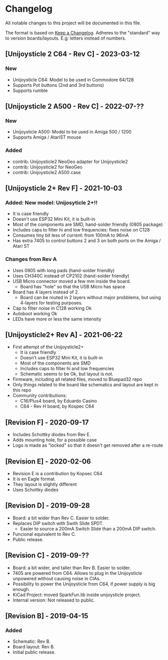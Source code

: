 # Changelog

All notable changes to this project will be documented in this file.

The format is based on [Keep a Changelog](https://keepachangelog.com/en/1.0.0/).
Adheres to the "standard" way to version boards/layouts. E.g: letters instead of numbers.

## [Unijoysticle 2 C64 - Rev C] - 2023-03-12
### New

* Unijoysticle C64: Model to be used in Commodore 64/128
* Supports Pot buttons (2nd and 3rd buttons)
* Supports rumble

## [Unijoysticle 2 A500 - Rev C] - 2022-07-??
### New

* Unijoysticle A500: Model to be used in Amiga 500 / 1200
* Supports Amiga / AtariST mouse

### Added

 * contrib: Unijoysticle2 NeoGeo adapter for Unijoysticle2
 * contrib: Unijoysticle2 for NeoGeo
 * contrib: Unijoysticle2 A500 case

## [Unijoysticle 2+ Rev F] - 2021-10-03

### Added: New model: Unijosyticle 2+!!

  * It is case friendly
  * Doesn't use ESP32 Mini Kit, it is built-in
  * Most of the components are SMD, hand-solder friendly (0805 package)
  * Includes caps to filter hi and low frequencies: fixes noise on C128
  * Consumes tiny bit less of current: from 100mA to 96mA
  * Has extra 7405 to control buttons 2 and 3 on both ports on the Amiga / Atari ST

### Changes from Rev A

  * Uses 0805 with long pads (hand-solder friendly)
  * Uses CH340C instead of CP2102 (hand-solder friendly)
  * USB Micro connector moved a few mm inside the board.
    * Board has "hole" so that the USB Micro has space
  * Board has 4 layers instead of 2.
    * Board can be routed in 2 layers without major probblems,
      but using 4-layers for testing purposes.
  * Cap to filter noise in C128 working Ok
  * Autoboot working Ok
  * LEDs have more or less the same intensity

## [Unijoysticle2+ Rev A] - 2021-06-22

* First attempt of the Unijoysticle2+
  * It is case friendly
  * Doesn't use ESP32 Mini Kit, it is built-in
  * Most of the components are SMD
  * Includes caps to filter hi and low frequencies
  * Schematic seems to be Ok, but layout is not.
* Firmware, including all related files, moved to Bluepad32 repo
* Only things related to the board like schematics and layout are kept in this repo
* Community contributions:
  * C16/Plus4 board, by Eduardo Casino
  * C64 - Rev H board, by Kospec C64

## [Revision F] - 2020-09-17

* Includes Schottky diodes from Rev E.
* Adds mounting hole, for a possible case
* Logo is made as "locked" so that it doesn't get removed after a re-route

## [Revision E] - 2020-02-06

* Revision E is a contribution by Kopsec C64
* It is en Eagle format.
* They layout is slightly different
* Uses Schottky diodes

## [Revision D] - 2019-09-28

* Board: a bit wider than Rev C. Easier to solder.
* Replaces DIP switch with Swith Slide SPDT.
  * Easier to source a 200mA Switch Slide than a 200mA DIP switch.
* Funcional equivalent to Rev C.
* Public release.

## [Revision C] - 2019-09-??

* Board: a bit wider, and taller than Rev B. Easier to solder.
* 7405 are powered from C64. Allows to plug in the Unijoysticle unpowered
   without causing noise in CIAs.
* Possibility to power the Unijoysticle from C64, if power supply is big enough.
* KiCad Project: moved SparkFun.lib inside unijoysticle project.
* Internal version: Not released to public.

## [Revision B] - 2019-04-15

### Added

* Schematic: Rev B.
* Board layout: Rev B.
* Initial public release.
